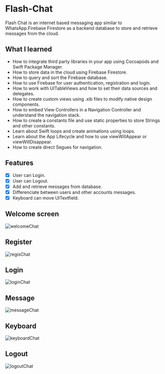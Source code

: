 # Flash-Chat

Flash Chat is an internet based messaging app similar to WhatsApp.Firebase Firestore as a backend database to store and retrieve messages from the cloud. 

## What I learned
* How to integrate third party libraries in your app using Cocoapods and Swift Package Manager.
* How to store data in the cloud using Firebase Firestore.
* How to query and sort the Firebase database.
* How to use Firebase for user authentication, registration and login.
* How to work with UITableViews and how to set their data sources and delegates.
* How to create custom views using .xib files to modify native design components.
* How to embed View Controllers in a Navigation Controller and understand the navigation stack.
* How to create a constants file and use static properties to store Strings and other constants.
* Learn about Swift loops and create animations using loops.
* Learn about the App Lifecycle and how to use viewWillAppear or viewWillDisappear.
* How to create direct Segues for navigation.

## Features
- [x] User can Login.
- [x] User can Logout.
- [x] Add and retrieve messages from database.
- [x] Differenciate between users and other accounts messages.
- [x] Keyboard can move UITextfield.

## Welcome screen
![welcomeChat](https://user-images.githubusercontent.com/73111863/182915154-7d22a1e3-b8c3-47e6-9068-9c6eba1c3d28.gif)

## Register
![regisChat](https://user-images.githubusercontent.com/73111863/182915457-c6830450-819f-437a-8d02-c11197f360fc.gif)

## Login
![loginChat](https://user-images.githubusercontent.com/73111863/182915873-257b75e7-d5d2-4483-966a-be6b0eb53d52.gif)

## Message
![messageChat](https://user-images.githubusercontent.com/73111863/182916047-0ccee59d-34f4-4086-aebb-673641dceebf.gif)

## Keyboard
![keyboardChat](https://user-images.githubusercontent.com/73111863/182916326-485a2e21-e301-4211-88ee-201754de913c.gif)

## Logout
![logoutChat](https://user-images.githubusercontent.com/73111863/182916481-29dbc591-2b87-4dfa-b33b-b1b89518e41b.gif)
